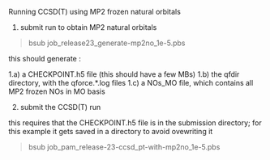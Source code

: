 Running CCSD(T) using MP2 frozen natural orbitals

1) submit run to obtain MP2 natural orbitals

> bsub job_release23_generate-mp2no_1e-5.pbs

this should generate :

1.a) a CHECKPOINT.h5 file (this should have a few MBs)
1.b) the qfdir directory, with the qforce.*.log files
1.c) a NOs_MO file, which contains all MP2 frozen NOs in MO basis

2) submit the CCSD(T) run

this requires that the CHECKPOINT.h5 file is in the submission directory;
for this example it gets saved in a directory to avoid ovewriting it

> bsub job_pam_release-23-ccsd_pt-with-mp2no_1e-5.pbs


